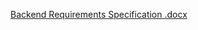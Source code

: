 [Backend Requirements Specification .docx](https://github.com/user-attachments/files/23148415/Backend.Requirements.Specification.docx)

